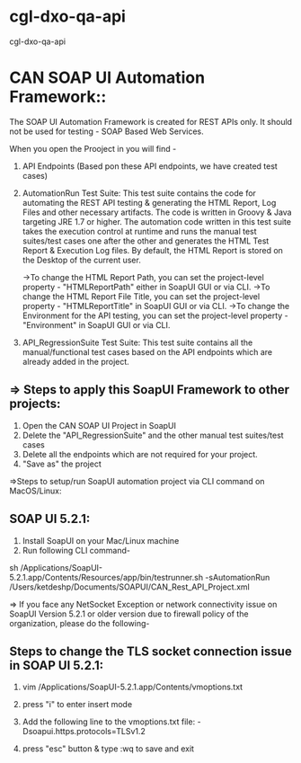 # cgl-dxo-qa-api
cgl-dxo-qa-api


CAN SOAP UI Automation Framework::
=====================================
The SOAP UI Automation Framework is created for REST APIs only. It should not be used for testing - SOAP Based Web Services.

When you open the Prooject in you will find -
1. API Endpoints (Based pon these API endpoints, we have created test cases)
2. AutomationRun Test Suite: This test suite contains the code for automating the REST API testing & generating the HTML Report, Log Files and other  necessary artifacts.
	The code is written in Groovy & Java targeting JRE 1.7 or higher. The automation code written in this test suite takes the execution control at runtime and runs the manual test suites/test cases one after the other and generates the HTML Test Report & Execution Log files. By default, the HTML Report is stored on the Desktop of the current user.

	->To change the HTML Report Path, you can set the project-level property - "HTMLReportPath" either in SoapUI GUI or via CLI.
	->To change the HTML Report File Title, you can set the project-level property - "HTMLReportTitle" in SoapUI GUI or via CLI.
	->To change the Environment for the API testing, you can set the project-level property - "Environment" in  SoapUI GUI or via CLI.


3. API_RegressionSuite Test Suite: This test suite contains all the manual/functional test cases based on the API endpoints which are already added in the project.



=> Steps to apply this SoapUI Framework to other projects:
------------------------------------------------------------
1. Open the CAN SOAP UI Project in SoapUI
2. Delete the "API_RegressionSuite" and the other manual test suites/test cases
3. Delete all the endpoints which are not required for your project.
4. "Save as" the project




=>Steps to setup/run SoapUI automation project via CLI command on MacOS/Linux:

SOAP UI 5.2.1:
---------------
1. Install SoapUI on your Mac/Linux machine
2. Run following CLI command-

sh /Applications/SoapUI-5.2.1.app/Contents/Resources/app/bin/testrunner.sh -sAutomationRun /Users/ketdeshp/Documents/SOAPUI/CAN_Rest_API_Project.xml



=> If you face any NetSocket Exception or network connectivity issue on SoapUI Version 5.2.1 or older version due to firewall policy of the organization, please do the following-

Steps to change the TLS socket connection issue in SOAP UI 5.2.1:
-----------------------------------------------------------------

1) vim /Applications/SoapUI-5.2.1.app/Contents/vmoptions.txt

2) press "i" to enter insert mode

3) Add the following line to the vmoptions.txt file:
-Dsoapui.https.protocols=TLSv1.2

4) press "esc" button & type :wq to save and exit






